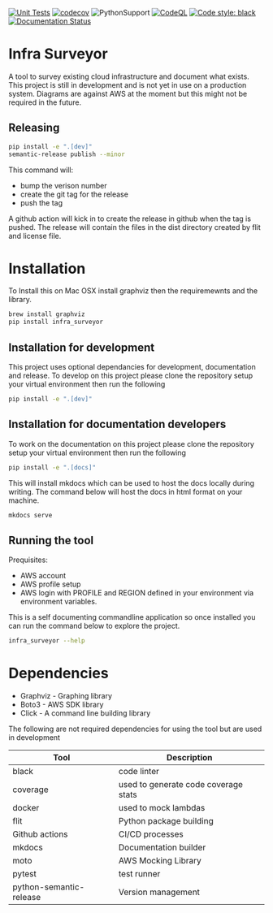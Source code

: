 [![Unit Tests](https://github.com/DavidWylie/Surveyor/workflows/UnitTests/badge.svg)](https://github.com/DavidWylie/Surveyor/actions/workflows/UnitTests)
[![codecov](https://codecov.io/gh/DavidWylie/Surveyor/branch/main/graph/badge.svg?token=H7GP0SZLN7)](https://codecov.io/gh/DavidWylie/Surveyor)
![PythonSupport](https://img.shields.io/static/v1?label=python&message=3.8%2B&color=blue?style=flat-square&logo=python)
[![CodeQL](https://github.com/DavidWylie/Surveyor/workflows/CodeQuality/badge.svg)](https://github.com/DavidWylie/Surveyor/actions/workflows/CodeQuality)
[![Code style: black](https://img.shields.io/badge/code%20style-black-000000.svg)](https://github.com/psf/black)
[![Documentation Status](https://readthedocs.org/projects/infrasurveyor/badge/?version=latest)](https://infrasurveyor.readthedocs.io/en/latest/?badge=latest)


# Infra Surveyor
A tool to survey existing cloud infrastructure and document what exists.
This project is still in development and is not yet in use on a production system.  Diagrams are against AWS at the moment but this might not be required in the future.

## Releasing
```bash
pip install -e ".[dev]"
semantic-release publish --minor
```

This command will:
- bump the verison number
- create the git tag for the release
- push the tag

A github action will kick in to create the release in github when the tag is pushed.  The release will contain the files in the dist directory created by flit and license file.

# Installation
To Install this on  Mac OSX install graphviz then the requiremewnts and the library.
```bash
brew install graphviz
pip install infra_surveyor
```

## Installation for development
This project uses optional dependancies for development, documentation and release.
To develop on this project please clone the repository setup your virtual environment then run the following
```bash
pip install -e ".[dev]"
```

## Installation for documentation developers
To work on the documentation on this project please clone the repository setup your virtual environment then run the following
```bash
pip install -e ".[docs]"
```

This will install mkdocs which can be used to host the docs locally during writing.  The command below will host the docs in html format on your machine.
``` bash
mkdocs serve 
```

## Running the tool
Prequisites:
- AWS account
- AWS profile setup 
- AWS login with PROFILE and REGION defined in your environment via environment variables.

This is a self documenting commandline application so once installed you can run the command below to explore the project.
```bash
infra_surveyor --help
```

# Dependencies
- Graphviz - Graphing library
- Boto3 - AWS SDK library
- Click - A command line building library

The following are not required dependencies for using the tool but are used in development

| Tool                    | Description                          |
|-------------------------|--------------------------------------|
| black                   | code linter                          |
| coverage                | used to generate code coverage stats |
| docker                  | used to mock lambdas                 |
| flit                    | Python package building              |
| Github actions          | CI/CD processes                      |
| mkdocs                  | Documentation builder                |
| moto                    | AWS Mocking Library                  |
| pytest                  | test runner                          |
| python-semantic-release | Version management                   |
